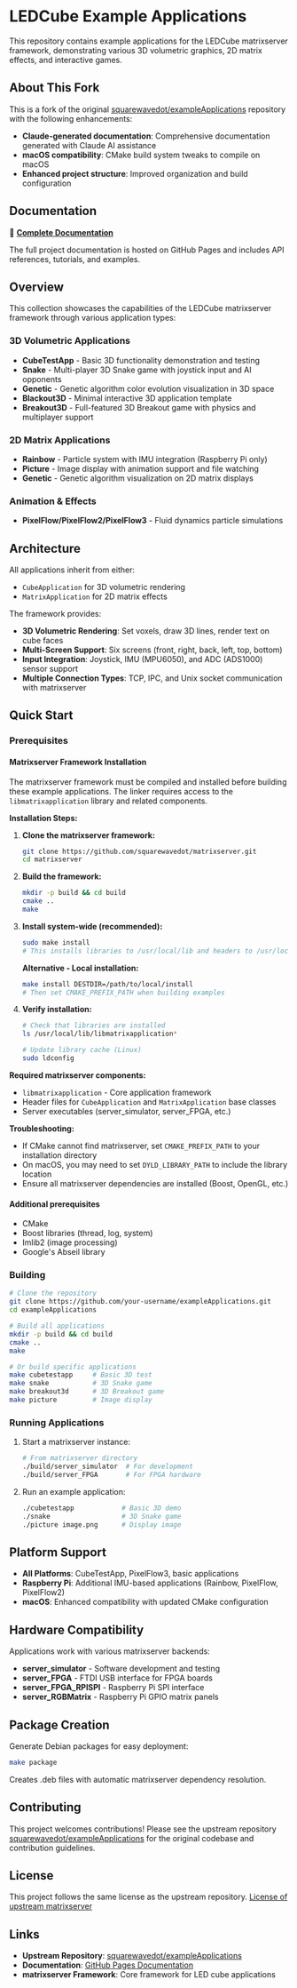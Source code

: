 # LEDCube Example Applications

This repository contains example applications for the LEDCube matrixserver framework, demonstrating various 3D volumetric graphics, 2D matrix effects, and interactive games.

## About This Fork

This is a fork of the original [squarewavedot/exampleApplications](https://github.com/squarewavedot/exampleApplications) repository with the following enhancements:

- **Claude-generated documentation**: Comprehensive documentation generated with Claude AI assistance
- **macOS compatibility**: CMake build system tweaks to compile on macOS
- **Enhanced project structure**: Improved organization and build configuration

## Documentation

📖 **[Complete Documentation](https://bjoernh.github.io/LED_Cube-Example_Applications/)**

The full project documentation is hosted on GitHub Pages and includes API references, tutorials, and examples.

## Overview

This collection showcases the capabilities of the LEDCube matrixserver framework through various application types:

### 3D Volumetric Applications
- **CubeTestApp** - Basic 3D functionality demonstration and testing
- **Snake** - Multi-player 3D Snake game with joystick input and AI opponents
- **Genetic** - Genetic algorithm color evolution visualization in 3D space
- **Blackout3D** - Minimal interactive 3D application template
- **Breakout3D** - Full-featured 3D Breakout game with physics and multiplayer support

### 2D Matrix Applications
- **Rainbow** - Particle system with IMU integration (Raspberry Pi only)
- **Picture** - Image display with animation support and file watching
- **Genetic** - Genetic algorithm visualization on 2D matrix displays

### Animation & Effects
- **PixelFlow/PixelFlow2/PixelFlow3** - Fluid dynamics particle simulations

## Architecture

All applications inherit from either:
- `CubeApplication` for 3D volumetric rendering
- `MatrixApplication` for 2D matrix effects

The framework provides:
- **3D Volumetric Rendering**: Set voxels, draw 3D lines, render text on cube faces
- **Multi-Screen Support**: Six screens (front, right, back, left, top, bottom)
- **Input Integration**: Joystick, IMU (MPU6050), and ADC (ADS1000) sensor support
- **Multiple Connection Types**: TCP, IPC, and Unix socket communication with matrixserver

## Quick Start

### Prerequisites

#### Matrixserver Framework Installation

The matrixserver framework must be compiled and installed before building these example applications. The linker requires access to the `libmatrixapplication` library and related components.

**Installation Steps:**

1. **Clone the matrixserver framework:**
   ```bash
   git clone https://github.com/squarewavedot/matrixserver.git
   cd matrixserver
   ```

2. **Build the framework:**
   ```bash
   mkdir -p build && cd build
   cmake ..
   make
   ```

3. **Install system-wide (recommended):**
   ```bash
   sudo make install
   # This installs libraries to /usr/local/lib and headers to /usr/local/include
   ```

   **Alternative - Local installation:**
   ```bash
   make install DESTDIR=/path/to/local/install
   # Then set CMAKE_PREFIX_PATH when building examples
   ```

4. **Verify installation:**
   ```bash
   # Check that libraries are installed
   ls /usr/local/lib/libmatrixapplication*

   # Update library cache (Linux)
   sudo ldconfig
   ```

**Required matrixserver components:**
- `libmatrixapplication` - Core application framework
- Header files for `CubeApplication` and `MatrixApplication` base classes
- Server executables (server_simulator, server_FPGA, etc.)

**Troubleshooting:**
- If CMake cannot find matrixserver, set `CMAKE_PREFIX_PATH` to your installation directory
- On macOS, you may need to set `DYLD_LIBRARY_PATH` to include the library location
- Ensure all matrixserver dependencies are installed (Boost, OpenGL, etc.)

#### Additional prerequisites

- CMake
- Boost libraries (thread, log, system)
- Imlib2 (image processing)
- Google's Abseil library

### Building

```bash
# Clone the repository
git clone https://github.com/your-username/exampleApplications.git
cd exampleApplications

# Build all applications
mkdir -p build && cd build
cmake ..
make

# Or build specific applications
make cubetestapp     # Basic 3D test
make snake           # 3D Snake game
make breakout3d      # 3D Breakout game
make picture         # Image display
```

### Running Applications

1. Start a matrixserver instance:
   ```bash
   # From matrixserver directory
   ./build/server_simulator  # For development
   ./build/server_FPGA       # For FPGA hardware
   ```

2. Run an example application:
   ```bash
   ./cubetestapp            # Basic 3D demo
   ./snake                  # 3D Snake game
   ./picture image.png      # Display image
   ```

## Platform Support

- **All Platforms**: CubeTestApp, PixelFlow3, basic applications
- **Raspberry Pi**: Additional IMU-based applications (Rainbow, PixelFlow, PixelFlow2)
- **macOS**: Enhanced compatibility with updated CMake configuration

## Hardware Compatibility

Applications work with various matrixserver backends:
- **server_simulator** - Software development and testing
- **server_FPGA** - FTDI USB interface for FPGA boards
- **server_FPGA_RPISPI** - Raspberry Pi SPI interface
- **server_RGBMatrix** - Raspberry Pi GPIO matrix panels

## Package Creation

Generate Debian packages for easy deployment:
```bash
make package
```

Creates .deb files with automatic matrixserver dependency resolution.

## Contributing

This project welcomes contributions! Please see the upstream repository [squarewavedot/exampleApplications](https://github.com/squarewavedot/exampleApplications) for the original codebase and contribution guidelines.

## License

This project follows the same license as the upstream repository. [License of upstream matrixserver](https://github.com/squarewavedot/matrixserver/blob/master/LICENSE)

## Links

- **Upstream Repository**: [squarewavedot/exampleApplications](https://github.com/squarewavedot/exampleApplications)
- **Documentation**: [GitHub Pages Documentation](https://placeholder-link-to-github-pages-docs)
- **matrixserver Framework**: Core framework for LED cube applications
